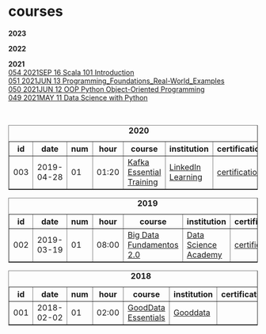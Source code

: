 # courses
<html>

  
  <b>2023</b><br>
  
  <b>2022</b><br>
  
  <b>2021</b><br>
  <a href="https://cognitiveclass.ai/courses/introduction-to-scala">054 2021SEP 16 Scala 101 Introduction</a><br>
  <a href="https://www.linkedin.com/learning/programming-foundations-real-world-examples">051 2021JUN 13 Programming_Foundations_Real-World_Examples</a><br> 
  <a href="https://www.linkedin.com/learning/python-object-oriented-programming">050 2021JUN 12 OOP Python Object-Oriented Programming</a><br>
  <a href="https://www.simplilearn.com/big-data-and-analytics/python-for-data-science-training">049 2021MAY 11 Data Science with Python</a><br>

<br>
<table border="1">
  <caption><b>2020</b></caption>
  <tr>
      <th>id</th>
      <th>date</th>
      <th>num</th>
      <th>hour</th>
      <th width=400>course</th>
      <th width=300>institution</th>
      <th>certification</th>
  </tr>
  <tr>
      <td>003</td>
      <td>2019-04-28</td>
      <td>01</td>
      <td>01:20</td>
      <td><a href="https://www.linkedin.com/learning/kafka-essential-training">Kafka Essential Training</a></td>
      <td><a href="https://www.linkedin.com/learning/certificates/3d10db4b40a97dad86394f8dc0f85f03986eb2745fc90d2d656e7d8713957c4d">LinkedIn Learning</a></td>
      <td><a href="https://github.com/melo-r/courses/blob/main/000_certs/003%20Kafka%20Essential%20Training.png">certification</a></td>
  </tr>
</table>

<table border="1">
  <caption><b>2019</b></caption>
  <tr>
      <th>id</th>
      <th>date</th>
      <th>num</th>
      <th>hour</th>
      <th width=400>course</th>
      <th width=300>institution</th>
      <th>certification</th>
  </tr>
  <tr>
      <td>002</td>
      <td>2019-03-19</td>
      <td>01</td>
      <td>08:00</td>
      <td><a href="https://www.datascienceacademy.com.br/course?courseid=big-data-fundamentos">Big Data Fundamentos 2.0</a></td>
      <td><a href="https://www.datascienceacademy.com.br">Data Science Academy</a></td>
      <td><a href="https://github.com/melo-r/courses/blob/main/000_certs/002%20Big%20Data%20Fundamentos%202.0.png">certification</a></td>
  </tr>
</table>

<table border="1">
  <caption><b>2018</b></caption>
  <tr>
      <th>id</th>
      <th>date</th>
      <th>num</th>
      <th>hour</th>
      <th width=400>course</th>
      <th width=300>institution</th>
      <th>certification</th>
  </tr>
  <tr>
      <td>001</td>
      <td>2018-02-02</td>
      <td>01</td>
      <td>02:00</td>
      <td><a href="http://www.academy.fluig.com/certificates/5a7840327c31a4005cc9ef70">GoodData Essentials</a></td>
      <td><a href="https://www.gooddata.com">Gooddata</a></td>
      <td></td>
  </tr>
</table>


</html>
